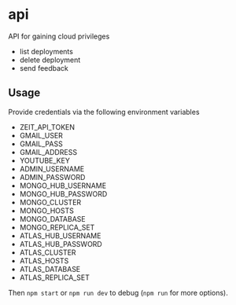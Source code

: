 # api
API for gaining cloud privileges

- list deployments
- delete deployment
- send feedback

## Usage

Provide credentials via the following environment variables
- ZEIT_API_TOKEN
- GMAIL_USER
- GMAIL_PASS
- GMAIL_ADDRESS
- YOUTUBE_KEY
- ADMIN_USERNAME
- ADMIN_PASSWORD
- MONGO_HUB_USERNAME
- MONGO_HUB_PASSWORD
- MONGO_CLUSTER
- MONGO_HOSTS
- MONGO_DATABASE
- MONGO_REPLICA_SET
- ATLAS_HUB_USERNAME
- ATLAS_HUB_PASSWORD
- ATLAS_CLUSTER
- ATLAS_HOSTS
- ATLAS_DATABASE
- ATLAS_REPLICA_SET

Then `npm start` or `npm run dev` to debug (`npm run` for more options).

